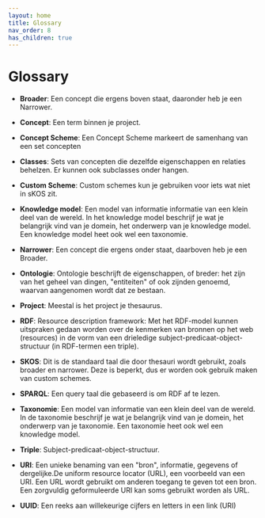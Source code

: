 ```yaml
---
layout: home
title: Glossary
nav_order: 8
has_children: true
---
```


# Glossary

- **Broader**: Een concept die ergens boven staat, daaronder heb je een Narrower.

- **Concept**: Een term binnen je project.

- **Concept Scheme**: Een Concept Scheme markeert de samenhang van een set concepten

- **Classes**: Sets van concepten die dezelfde eigenschappen en relaties behelzen. Er kunnen ook subclasses onder hangen.

- **Custom Scheme**: Custom schemes kun je gebruiken voor iets wat niet in sKOS zit.

- **Knowledge model**: Een model van informatie informatie van een klein deel van de wereld. In het knowledge model beschrijf je wat je belangrijk vind van je domein, het onderwerp van je knowledge model. Een knowledge model heet ook wel een taxonomie.

- **Narrower**: Een concept die ergens onder staat, daarboven heb je een Broader.

- **Ontologie**: Ontologie beschrijft de eigenschappen, of breder: het zijn van het geheel van dingen, &quot;entiteiten&quot; of ook zijnden genoemd, waarvan aangenomen wordt dat ze bestaan.

- **Project**: Meestal is het project je thesaurus.

- **RDF**: Resource description framework: Met het RDF-model kunnen uitspraken gedaan worden over de kenmerken van bronnen op het web (resources) in de vorm van een drieledige subject-predicaat-object-structuur (in RDF-termen een triple).

- **SKOS**: Dit is de standaard taal die door thesauri wordt gebruikt, zoals broader en narrower. Deze is beperkt, dus er worden ook gebruik maken van custom schemes.

- **SPARQL**: Een query taal die gebaseerd is om RDF af te lezen.

- **Taxonomie**: Een model van informatie van een klein deel van de wereld. In de taxonomie beschrijf je wat je belangrijk vind van je domein, het onderwerp van je taxonomie. Een taxonomie heet ook wel een knowledge model.

- **Triple**: Subject-predicaat-object-structuur.

- **URI**: Een unieke benaming van een &quot;bron&quot;, informatie, gegevens of dergelijke.De uniform resource locator (URL), een voorbeeld van een URI. Een URL wordt gebruikt om anderen toegang te geven tot een bron. Een zorgvuldig geformuleerde URI kan soms gebruikt worden als URL.

- **UUID**: Een reeks aan willekeurige cijfers en letters in een link (URI)